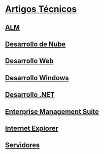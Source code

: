 # [Artigos Técnicos](index.md)
## [ALM](ALM/TOC.md)
## [Desarrollo de Nube](cloud/TOC.md)
## [Desarrollo Web](web-dev/TOC.md)
## [Desarrollo Windows](win-dev/TOC.md)
## [Desarrollo .NET](net-dev/TOC.md)
## [Enterprise Management Suite](ems/TOC.md)
## [Internet Explorer](ie/TOC.md)
## [Servidores](servidores/TOC.md)

